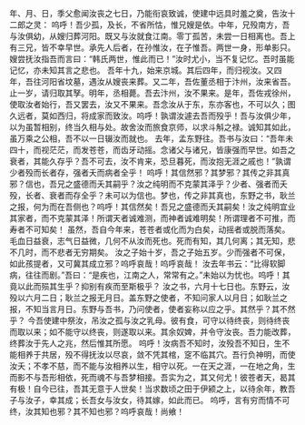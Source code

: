 年、月、日，季父愈闻汝丧之七日，乃能衔哀致诚，使建中远具时羞之奠，告汝十二郎之灵：
呜呼！吾少孤，及长，不省所怙，惟兄嫂是依。中年，兄殁南方，吾与汝俱幼，从嫂归葬河阳。既又与汝就食江南。零丁孤苦，未尝一日相离也。吾上有三兄，皆不幸早世。承先人后者，在孙惟汝，在子惟吾。两世一身，形单影只。嫂尝抚汝指吾而言曰：“韩氏两世，惟此而已！”汝时尤小，当不复记忆。吾时虽能记忆，亦未知其言之悲也。
吾年十九，始来京城。其后四年，而归视汝。又四年，吾往河阳省坟墓，遇汝从嫂丧来葬。又二年，吾佐董丞相于汴州，汝来省吾。止一岁，请归取其孥。明年，丞相薨。吾去汴州，汝不果来。是年，吾佐戎徐州，使取汝者始行，吾又罢去，汝又不果来。吾念汝从于东，东亦客也，不可以久；图久远者，莫如西归，将成家而致汝。呜呼！孰谓汝遽去吾而殁乎！吾与汝俱少年，以为虽暂相别，终当久相与处。故舍汝而旅食京师，以求斗斛之禄。诚知其如此，虽万乘之公相，吾不以一日辍汝而就也。
去年，孟东野往。吾书与汝曰：“吾年未四十，而视茫茫，而发苍苍，而齿牙动摇。念诸父与诸兄，皆康强而早世。如吾之衰者，其能久存乎？吾不可去，汝不肯来，恐旦暮死，而汝抱无涯之戚也！”孰谓少者殁而长者存，强者夭而病者全乎！
呜呼！其信然邪？其梦邪？其传之非其真邪？信也，吾兄之盛德而夭其嗣乎？汝之纯明而不克蒙其泽乎？少者、强者而夭殁，长者、衰者而存全乎？未可以为信也。梦也，传之非其真也，东野之书，耿兰之报，何为而在吾侧也？呜呼！其信然矣！吾兄之盛德而夭其嗣矣！汝之纯明宜业其家者，而不克蒙其泽！所谓天者诚难测，而神者诚难明矣！所谓理者不可推，而寿者不可知矣！
虽然，吾自今年来，苍苍者或化而为白矣，动摇者或脱而落矣。毛血日益衰，志气日益微，几何不从汝而死也。死而有知，其几何离；其无知，悲不几时，而不悲者无穷期矣。
汝之子始十岁，吾之子始五岁。少而强者不可保，如此孩提者，又可冀其成立邪？呜呼哀哉！呜呼哀哉！
汝去年书云：“比得软脚病，往往而剧。”吾曰：“是疾也，江南之人，常常有之。”未始以为忧也。呜呼！其竟以此而殒其生乎？抑别有疾而至斯极乎？
汝之书，六月十七日也。东野云，汝殁以六月二日；耿兰之报无月日。盖东野之使者，不知问家人以月日；如耿兰之报，不知当言月日。东野与吾书，乃问使者，使者妄称以应之乎。其然乎？其不然乎？
今吾使建中祭汝，吊汝之孤与汝之乳母。彼有食，可守以待终丧，则待终丧而取以来；如不能守以终丧，则遂取以来。其余奴婢，并令守汝丧。吾力能改葬，终葬汝于先人之兆，然后惟其所愿。
呜呼！汝病吾不知时，汝殁吾不知日，生不能相养于共居，殁不得抚汝以尽哀，敛不凭其棺，窆不临其穴。吾行负神明，而使汝夭；不孝不慈，而不能与汝相养以生，相守以死。一在天之涯，一在地之角，生而影不与吾形相依，死而魂不与吾梦相接。吾实为之，其又何尤！彼苍者天，曷其有极！自今已往，吾其无意于人世矣！当求数顷之田于伊颍之上，以待余年，教吾子与汝子，幸其成；长吾女与汝女，待其嫁，如此而已。
呜呼，言有穷而情不可终，汝其知也邪？其不知也邪？呜呼哀哉！尚飨！